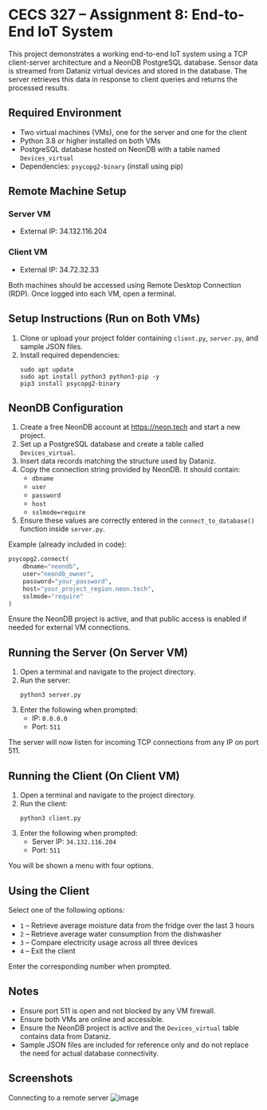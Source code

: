 # CECS 327 – Assignment 8: End-to-End IoT System

This project demonstrates a working end-to-end IoT system using a TCP client-server architecture and a NeonDB PostgreSQL database. Sensor data is streamed from Dataniz virtual devices and stored in the database. The server retrieves this data in response to client queries and returns the processed results.

## Required Environment

- Two virtual machines (VMs), one for the server and one for the client
- Python 3.8 or higher installed on both VMs
- PostgreSQL database hosted on NeonDB with a table named `Devices_virtual`
- Dependencies: `psycopg2-binary` (install using pip)

## Remote Machine Setup

### Server VM
- External IP: 34.132.116.204

### Client VM
- External IP: 34.72.32.33

Both machines should be accessed using Remote Desktop Connection (RDP). Once logged into each VM, open a terminal.

## Setup Instructions (Run on Both VMs)

1. Clone or upload your project folder containing `client.py`, `server.py`, and sample JSON files.
2. Install required dependencies:
   ```
   sudo apt update
   sudo apt install python3 python3-pip -y
   pip3 install psycopg2-binary
   ```

## NeonDB Configuration

1. Create a free NeonDB account at https://neon.tech and start a new project.
2. Set up a PostgreSQL database and create a table called `Devices_virtual`.
3. Insert data records matching the structure used by Dataniz.
4. Copy the connection string provided by NeonDB. It should contain:
   - `dbname`
   - `user`
   - `password`
   - `host`
   - `sslmode=require`
5. Ensure these values are correctly entered in the `connect_to_database()` function inside `server.py`.

Example (already included in code):
```python
psycopg2.connect(
    dbname="neondb",
    user="neondb_owner",
    password="your_password",
    host="your_project_region.neon.tech",
    sslmode="require"
)
```

Ensure the NeonDB project is active, and that public access is enabled if needed for external VM connections.

## Running the Server (On Server VM)

1. Open a terminal and navigate to the project directory.
2. Run the server:
   ```
   python3 server.py
   ```
3. Enter the following when prompted:
   - IP: `0.0.0.0`
   - Port: `511`

The server will now listen for incoming TCP connections from any IP on port 511.

## Running the Client (On Client VM)

1. Open a terminal and navigate to the project directory.
2. Run the client:
   ```
   python3 client.py
   ```
3. Enter the following when prompted:
   - Server IP: `34.132.116.204`
   - Port: `511`

You will be shown a menu with four options.

## Using the Client

Select one of the following options:

- `1` – Retrieve average moisture data from the fridge over the last 3 hours
- `2` – Retrieve average water consumption from the dishwasher
- `3` – Compare electricity usage across all three devices
- `4` – Exit the client

Enter the corresponding number when prompted.

## Notes

- Ensure port 511 is open and not blocked by any VM firewall.
- Ensure both VMs are online and accessible.
- Ensure the NeonDB project is active and the `Devices_virtual` table contains data from Dataniz.
- Sample JSON files are included for reference only and do not replace the need for actual database connectivity.


## Screenshots 
Connecting to a remote server 
![image](https://github.com/user-attachments/assets/e4e8cd76-2884-49d2-970a-fc76e7b46402)
